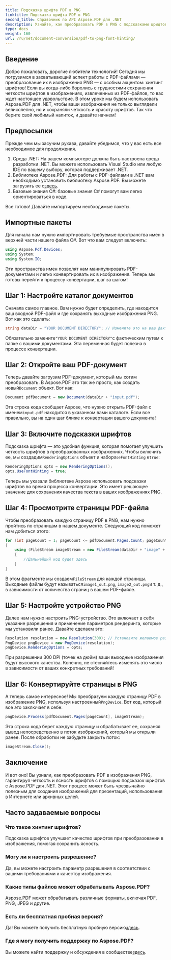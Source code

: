 ```yaml
---
title: Подсказка шрифта PDF в PNG
linktitle: Подсказка шрифта PDF в PNG
second_title: Справочник по API Aspose.PDF для .NET
description: Узнайте, как преобразовать PDF в PNG с подсказками шрифтов с помощью Aspose.PDF для .NET в простом пошаговом руководстве.
type: docs
weight: 160
url: /ru/net/document-conversion/pdf-to-png-font-hinting/
---
```

## Введение

Добро пожаловать, дорогие любители технологий! Сегодня мы погрузимся в захватывающий аспект работы с PDF-файлами — преобразование их в изображения PNG — с особым акцентом: хинтинг шрифтов! Если вы когда-либо боролись с трудностями сохранения четкости шрифтов в изображениях, извлеченных из PDF-файлов, то вас ждет настоящее удовольствие. В этом уроке мы будем использовать Aspose.PDF для .NET, чтобы ваши изображения не только выглядели великолепно, но и сохраняли четкость и красоту шрифтов. Так что берите свой любимый напиток, и давайте начнем!

## Предпосылки

Прежде чем мы засучим рукава, давайте убедимся, что у вас есть все необходимое для продолжения.

1. Среда .NET: На вашем компьютере должна быть настроена среда разработки .NET. Вы можете использовать Visual Studio или любую IDE по вашему выбору, которая поддерживает .NET.
2.  Библиотека Aspose.PDF: Для работы с PDF-файлами в .NET вам необходимо установить библиотеку Aspose.PDF. Вы можете загрузить ее с[здесь](https://releases.aspose.com/pdf/net/).
3. Базовые знания C#: базовые знания C# помогут вам легко ориентироваться в коде.

Все готово! Давайте импортируем необходимые пакеты.

## Импортные пакеты

Для начала нам нужно импортировать требуемые пространства имен в верхней части нашего файла C#. Вот что вам следует включить:

```csharp
using Aspose.Pdf.Devices;
using System;
using System.IO;
```

Эти пространства имен позволят нам манипулировать PDF-документами и легко конвертировать их в изображения. Теперь мы готовы перейти к процессу конвертации, шаг за шагом!

## Шаг 1: Настройте каталог документов

Сначала самое главное. Вам нужно будет определить, где находится ваш входной PDF-файл и где сохранять выходные изображения PNG. Вот как это сделать:

```csharp
string dataDir = "YOUR DOCUMENT DIRECTORY"; // Измените это на ваш фактический каталог
```

 Обязательно замените`"YOUR DOCUMENT DIRECTORY"`с фактическим путем к папке с вашими документами. Эта переменная будет полезна в процессе конвертации.

## Шаг 2: Откройте ваш PDF-документ

 Теперь давайте загрузим PDF-документ, который мы хотим преобразовать. В Aspose.PDF это так же просто, как создать новый`Document` объект. Вот как:

```csharp
Document pdfDocument = new Document(dataDir + "input.pdf");
```

 Эта строка кода сообщает Aspose, что нужно открыть PDF-файл с именем`input.pdf` находится в указанном вами каталоге. Если все правильно, вы на один шаг ближе к конвертации вашего документа!

## Шаг 3: Включите подсказки шрифтов

 Подсказка шрифта — это удобная функция, которая помогает улучшить четкость шрифтов в преобразованных изображениях. Чтобы включить ее, мы создадим`RenderingOptions` объект и набор`UseFontHinting` к`true`:

```csharp
RenderingOptions opts = new RenderingOptions();
opts.UseFontHinting = true;
```

Теперь мы указали библиотеке Aspose использовать подсказки шрифтов во время процесса конвертации. Это имеет решающее значение для сохранения качества текста в ваших изображениях PNG.

## Шаг 4: Просмотрите страницы PDF-файла

Чтобы преобразовать каждую страницу PDF в PNG, нам нужно пройтись по страницам в нашем документе. Следующий код поможет нам добиться этого:

```csharp
for (int pageCount = 1; pageCount <= pdfDocument.Pages.Count; pageCount++)
{
    using (FileStream imageStream = new FileStream(dataDir + "image" + pageCount + "_out.png", FileMode.Create))
    {
        //Дальнейший код будет здесь
    }
}
```

 В этом фрагменте мы создаем`FileStream` для каждой страницы. Выходные файлы будут называться`image1_out.png`, `image2_out.png`и т. д., в зависимости от количества страниц в вашем PDF-файле.

## Шаг 5: Настройте устройство PNG

Далее нам нужно настроить PNG-устройство. Это включает в себя указание разрешения и применение параметров рендеринга, которые мы установили ранее. Давайте сделаем это:

```csharp
Resolution resolution = new Resolution(300); // Установите желаемое разрешение
PngDevice pngDevice = new PngDevice(resolution);
pngDevice.RenderingOptions = opts;
```

При разрешении 300 DPI (точек на дюйм) ваши выходные изображения будут высокого качества. Конечно, не стесняйтесь изменять это число в зависимости от ваших конкретных требований!

## Шаг 6: Конвертируйте страницы в PNG

 А теперь самое интересное! Мы преобразуем каждую страницу PDF в изображение PNG, используя настроенный`PngDevice`. Вот код, который все это заключает в себе:

```csharp
pngDevice.Process(pdfDocument.Pages[pageCount], imageStream);
```

Эта строка кода берет каждую страницу и обрабатывает ее, сохраняя вывод непосредственно в поток изображений, который мы открыли ранее. После обработки не забудьте закрыть поток:

```csharp
imageStream.Close();
```

## Заключение

И вот оно! Вы узнали, как преобразовать PDF в изображения PNG, гарантируя четкость и ясность шрифтов с помощью подсказок шрифтов с Aspose.PDF для .NET. Этот процесс может быть чрезвычайно полезным для создания изображений для презентаций, использования в Интернете или архивных целей.

## Часто задаваемые вопросы

### Что такое хинтинг шрифтов?
Подсказка шрифтов улучшает качество шрифтов при преобразовании в изображения, помогая сохранить ясность.

### Могу ли я настроить разрешение?
Да, вы можете настроить параметр разрешения в соответствии с вашими требованиями к качеству изображения.

### Какие типы файлов может обрабатывать Aspose.PDF?
Aspose.PDF может обрабатывать различные форматы, включая PDF, PNG, JPEG и другие.

### Есть ли бесплатная пробная версия?
 Да! Вы можете получить бесплатную пробную версию[здесь](https://releases.aspose.com/).

### Где я могу получить поддержку по Aspose.PDF?
 Вы можете найти поддержку и обсуждения в сообществе[здесь](https://forum.aspose.com/c/pdf/10).